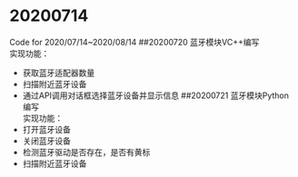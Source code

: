 # 20200714
Code for 2020/07/14~2020/08/14
##20200720
蓝牙模块VC++编写  
实现功能：  
* 获取蓝牙适配器数量
* 扫描附近蓝牙设备
* 通过API调用对话框选择蓝牙设备并显示信息
##20200721
蓝牙模块Python编写  
实现功能：  
* 打开蓝牙设备
* 关闭蓝牙设备
* 检测蓝牙驱动是否存在，是否有黄标
* 扫描附近蓝牙设备
